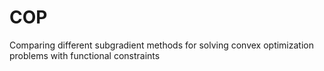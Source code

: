 # COP
Comparing different subgradient methods  for solving convex optimization problems with functional constraints
